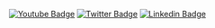 &nbsp;[![Youtube Badge](https://img.shields.io/badge/Youtube-FF0000?style=for-the-badge&logo=youtube&logoColor=white&link=https://www.youtube.com/channel/UCSLwxOBMuUXSYIHRtyDDYYw)](https://www.youtube.com/channel/UCSLwxOBMuUXSYIHRtyDDYYw)
[![Twitter Badge](https://img.shields.io/badge/Twitter-1DA1F2?style=for-the-badge&logo=twitter&logoColor=white&link=https://twitter.com/parvnarang10)](https://twitter.com/parvnarang10)
[![Linkedin Badge](https://img.shields.io/badge/LinkedIn-0077B5?style=for-the-badge&logo=linkedin&logoColor=white&link=https://in.linkedin.com/in/parv-narang-19b89a202)](https://in.linkedin.com/in/parv-narang-19b89a202)

